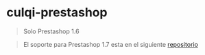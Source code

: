 # culqi-prestashop

> Solo Prestashop 1.6

> El soporte para Prestashop 1.7 esta en el siguiente [repositorio](https://github.com/culqi/culqi-prestashop-1.7)

